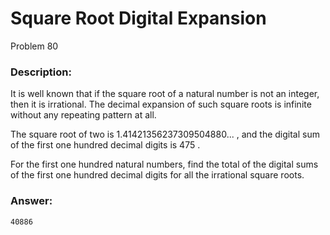 # Square Root Digital Expansion
Problem 80
### Description:
It is well known that if the square root of a natural number is not an integer, then it is irrational. The decimal expansion of such square roots is infinite without any repeating pattern at all.

The square root of two is 1.41421356237309504880...
, and the digital sum of the first one hundred decimal digits is 475
.

For the first one hundred natural numbers, find the total of the digital sums of the first one hundred decimal digits for all the irrational square roots.

### Answer:
```
40886
```